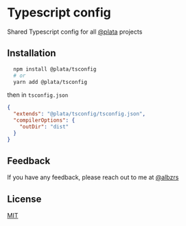 # Typescript config

Shared Typescript config for all [@plata](https://github.com/platadev) projects

## Installation

```bash
  npm install @plata/tsconfig
  # or
  yarn add @plata/tsconfig
```

then in `tsconfig.json`

```json
{
  "extends": "@plata/tsconfig/tsconfig.json",
  "compilerOptions": {
    "outDir": "dist"
  }
}
```

## Feedback

If you have any feedback, please reach out to me at [@albzrs](https://twitter.com/albzrs)

## License

[MIT](https://choosealicense.com/licenses/mit/)
